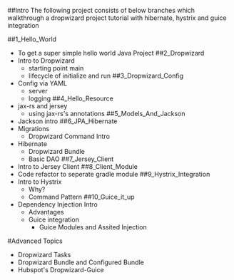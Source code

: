 ##Intro
The following project consists of below branches which walkthrough a dropwizard project tutorial with hibernate, hystrix and guice integration

##1_Hello_World
* To get a super simple hello world Java Project
##2_Dropwizard
* Intro to Dropwizard
    * starting point main
    * lifecycle of initialize and run
##3_Dropwizard_Config
* Config via YAML
    * server
    * logging
##4_Hello_Resource
* jax-rs and jersey
    * using jax-rs's annotations
##5_Models_And_Jackson
* Jackson intro
##6_JPA_Hibernate
* Migrations
    * Dropwizard Command Intro
* Hibernate
    * Dropwizard Bundle
    * Basic DAO
##7_Jersey_Client
* Intro to Jersey Client
##8_Client_Module
* Code refactor to seperate gradle module
##9_Hystrix_Integration
* Intro to Hystrix
    * Why?
    * Command Pattern
##10_Guice_it_up
* Dependency Injection Intro
    * Advantages
    * Guice integration
        * Guice Modules and Assited Injection

#Advanced Topics
* Dropwizard Tasks
* Dropwizard Bundle and Configured Bundle
* Hubspot's Dropwizard-Guice

